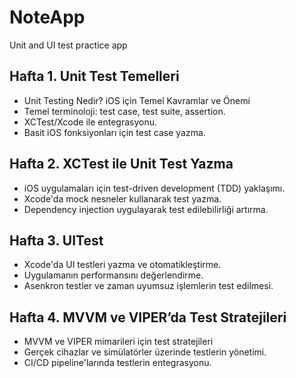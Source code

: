# NoteApp
Unit and UI test practice app

## Hafta 1. Unit Test Temelleri
  * Unit Testing Nedir? iOS için Temel Kavramlar ve Önemi
  * Temel terminoloji: test case, test suite, assertion.
  * XCTest/Xcode ile entegrasyonu.
  * Basit iOS fonksiyonları için test case yazma.
 
## Hafta 2.  XCTest ile Unit Test Yazma
  * iOS uygulamaları için test-driven development (TDD) yaklaşımı.
  * Xcode'da mock nesneler kullanarak test yazma.
  * Dependency injection uygulayarak test edilebilirliği artırma.
 
## Hafta 3. UITest
  * Xcode'da UI testleri yazma ve otomatikleştirme.
  * Uygulamanın performansını değerlendirme.
  * Asenkron testler ve zaman uyumsuz işlemlerin test edilmesi.
 
## Hafta 4. MVVM ve VIPER’da Test Stratejileri
  * MVVM ve VIPER mimarileri için test stratejileri 
  * Gerçek cihazlar ve simülatörler üzerinde testlerin yönetimi.
  * CI/CD pipeline'larında testlerin entegrasyonu.
